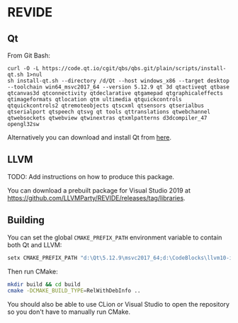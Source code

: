 # REVIDE

## Qt

From Git Bash:

```
curl -O -L https://code.qt.io/cgit/qbs/qbs.git/plain/scripts/install-qt.sh 1>nul
sh install-qt.sh --directory /d/Qt --host windows_x86 --target desktop --toolchain win64_msvc2017_64 --version 5.12.9 qt 3d qtactiveqt qtbase qtcanvas3d qtconnectivity qtdeclarative qtgamepad qtgraphicaleffects qtimageformats qtlocation qtm ultimedia qtquickcontrols qtquickcontrols2 qtremoteobjects qtscxml qtsensors qtserialbus qtserialport qtspeech qtsvg qt tools qttranslations qtwebchannel qtwebsockets qtwebview qtwinextras qtxmlpatterns d3dcompiler_47 opengl32sw
```

Alternatively you can download and install Qt from [here](https://www.qt.io/offline-installers).

## LLVM

TODO: Add instructions on how to produce this package.

You can download a prebuilt package for Visual Studio 2019 at https://github.com/LLVMParty/REVIDE/releases/tag/libraries.

## Building

You can set the global `CMAKE_PREFIX_PATH` environment variable to contain both Qt and LLVM:

```bash
setx CMAKE_PREFIX_PATH "d:\Qt\5.12.9\msvc2017_64;d:\CodeBlocks\llvm10-install-full-v2"
```

Then run CMake:

```bash
mkdir build && cd build
cmake -DCMAKE_BUILD_TYPE=RelWithDebInfo ..
```

You should also be able to use CLion or Visual Studio to open the repository so you don't have to manually run CMake.